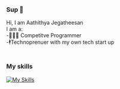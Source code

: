 ### Sup 👋

Hi, I am Aathithya Jegatheesan <br />
I am a:<br />
-🧑🏾‍💻 Competitve Programmer<br />
-🕴️Technoprenuer with my own tech start up<br />
<br />
### My skills
[![My Skills](https://skillicons.dev/icons?i=html,css,js,python,cpp&theme=dark)](https://skillicons.dev)

